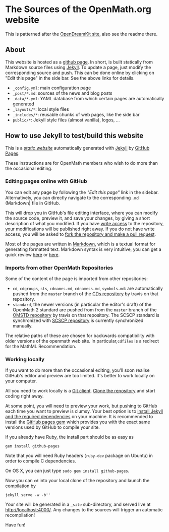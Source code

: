 # The Sources of the OpenMath.org website

This is patterned after the [OpenDreamKit site](http://opendreamkit.org), also see the
readme there. 

## About

This website is hosted as a [github page](https://pages.github.com/).
In short, is built statically from Markdown source files using
[Jekyll](http://jekyllrb.com/). To update a page, just modify the
corresponding source and push. This can be done online by clicking on
"Edit this page" in the side bar. See the above links for details.

- `_config.yml`: main configuration page
- `_post/*.md`: sources of the news and blog posts
- `_data/*.yml`: YAML database from which certain pages are automatically generated
- `_layouts/*`: local style files
- `_includes/*`: reusable chunks of web pages, like the side bar
- `public/*`: Jekyll style files (almost vanilla), logos, ...

## How to use Jekyll to test/build this website

This is a
[*static website*](http://en.wikipedia.org/wiki/Static_web_page)
automatically generated with [Jekyll](http://jekyllrb.com/) by
[GitHub Pages](http://pages.github.com/).

These instructions are for OpenMath members who wish to do more than the occasional
editing.

### Editing pages online with GitHub

You can edit any page by following the *"Edit this page"* link in the
sidebar. Alternatively, you can directly navigate to the corresponding
`.md` (Markdown) file in GitHub.

This will drop you in GitHub's file editing interface, where you can
modify the source code, preview it, and save your changes, by giving a
short description of what you modified. If you have
[write access](https://help.github.com/articles/what-are-the-different-access-permissions/)
to the repository, your modifications will be published
right away.  If you do not have write access, you will be asked to
[fork the repository and make a pull request](https://help.github.com/articles/fork-a-repo/).

Most of the pages are written in
[Markdown](http://daringfireball.net/projects/markdown/), which is a
textual format for generating formatted text. Markdown syntax is very
intuitive, you can get a quick review
[here](https://help.github.com/articles/github-flavored-markdown/) or
[here](http://kramdown.gettalong.org/syntax.html).

### Imports from other OpenMath Repositories

Some of the content of the page is imported from other repositories:
- `cd`, `cdgroups`, `sts`, `cdnames.md`, `cdnamess.md`, `symbols.md`: are automatically pushed from the  `master` branch of the [CDs repository](https://github.com/OpenMath/CDs) by travis on that repository. 
- `standard`, the newer versions (in particular the editor's draft) of the OpenMath 2 standard are pushed from from the  `master` branch of the [OMSTD repository](https://github.com/OpenMath/OMSTD) by travis on that repository.  The SCSCP standard is synchronized with  [SCSCP repository](https://github.com/OpenMath/scscp) is currently synchronized manually. 

The relative paths of these are chosen for backwards compatibility with older versions of the  openmath web site. In particular,`cdfiles` is a redirect for the MathML Recommendation. 

### Working locally

If you want to do more than the occasional editing, you'll soon
realise GitHub's editor and preview are too limited. It's better to
work locally on your computer.

All you need to work locally is a [Git client](http://git-scm.com/).
[Clone the repository](https://help.github.com/articles/fork-a-repo/#step-2-create-a-local-clone-of-your-fork)
and start coding right away.

At some point, you will need to preview your work, but pushing to
GitHub each time you want to preview is clumsy. Your best option is to
[install Jekyll and the required dependencies](https://help.github.com/articles/using-jekyll-with-pages/#installing-jekyll)
on your machine. It is recommended to install the
[GitHub pages gem](https://github.com/github/pages-gem) which provides
you with the exact same versions used by GitHub to compile your site.

If you already have Ruby, the install part should be as easy as

~~~
gem install github-pages
~~~

Note that you will need Ruby headers (`ruby-dev` package on Ubuntu) in
order to compile C dependencies.

On OS X, you can just type `sudo gem install github-pages`.

Now you can `cd` into your local clone of the repository and launch
the compilation by

~~~
jekyll serve -w -b''
~~~

Your site will be generated in a `_site` sub-directory, and served
live at <http://localhost:4000/>. Any changes to the sources will
trigger an automatic recompilation!

Have fun!
